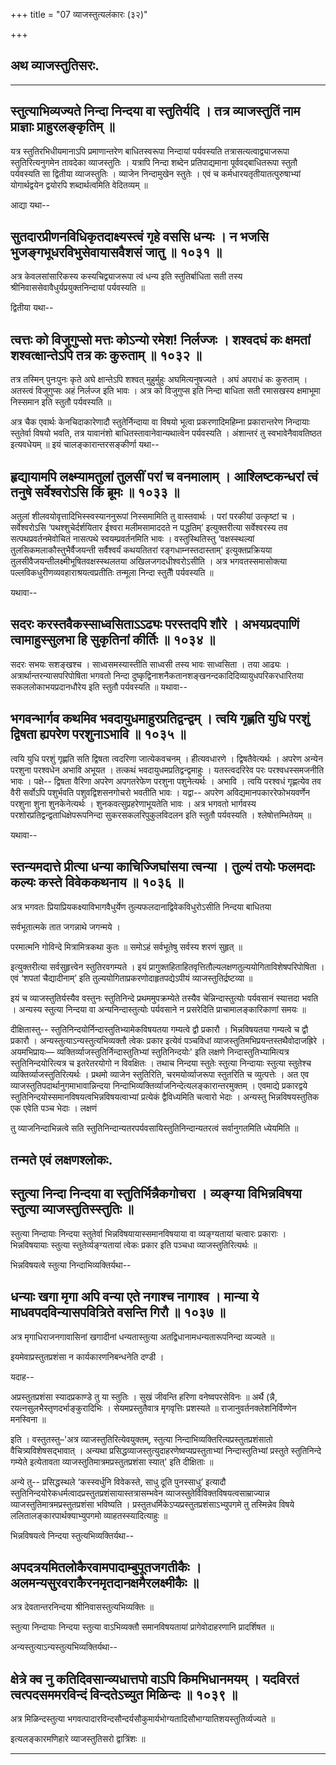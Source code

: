 +++
title = "07 व्याजस्तुत्यलंकारः (३२)"

+++




## अथ व्याजस्तुतिसरः.

------------------------------------------------------------------------





## स्तुत्याभिव्यज्यते निन्दा निन्दया वा स्तुतिर्यदि । तत्र व्याजस्तुतिं नाम प्राज्ञाः प्राहुरलङ्कृतिम् ॥

यत्र स्तुतिरभिधीयमानाऽपि प्रमाणान्तरेण बाधितस्वरूपा निन्दायां
पर्यवस्यति तत्रासत्यत्वाद्व्याजरूपा स्तुतिरित्यनुगमेन तावदेका
व्याजस्तुतिः । यत्रापि निन्दा शब्देन प्रतिपाद्यमाना पूर्ववद्बाधितरूपा
स्तुतौ पर्यवस्यति सा द्वितीया व्याजस्तुतिः । व्याजेन निन्दामुखेन स्तुतेः
। एवं च कर्मधारयतृतीयातत्पुरुषाभ्यां योगार्थद्वयेन द्वयोरपि
शब्दार्थत्वमिति वेदितव्यम् ॥

आद्या यथा--



## सुतदारप्रीणनविधिकृतदाक्ष्यस्त्वं गृहे वससि धन्यः । न भजसि भुजङ्गभूधरविभुसेवायासवैशसं जातु ॥ १०३१ ॥

अत्र केवलसांसारिकस्य कस्यचिद्व्याजरूपा त्वं धन्य इति स्तुतिर्बाधिता सती
तस्य श्रीनिवाससेवावैधुर्यप्रयुक्तनिन्दायां पर्यवस्यति ॥

द्वितीया यथा--



## त्वत्तः को विजुगुप्सो मत्तः कोऽन्यो रमेश! निर्लज्जः । शश्वदघं कः क्षमतां शश्वत्क्षान्तेऽपि तत्र कः कुरुताम् ॥ १०३२ ॥

तत्र तस्मिन् पुनःपुनः कृते अघे क्षान्तेऽपि शश्वत् मुहुर्मुहुः
अघमित्यनुषज्यते । अघं अपराधं कः कुरुताम् । अतस्त्वं विजुगुप्सः अहं
निर्लज्ज इति भावः । अत्र को विजुगुप्स इति निन्दा बाधिता सती रमासखस्य
क्षमाभूमा निस्समान इति स्तुतौ पर्यवस्यति ॥

अत्र चैक एवार्थः केनचिदाकारेणादौ स्तुतेर्निन्दाया वा विषयो भूत्वा
प्रकरणादिमहिम्ना प्रकारान्तरेण निन्दायाः स्तुतेर्वा विषयो भवति, तत्र
यावानंशो बाधितस्तावानेवान्यथात्वेन पर्यवस्यति । अंशान्तरं तु
स्वभावेनैवावतिष्ठत इत्यवधेयम् ॥ इयं चालङ्कारान्तरसङ्कीर्णा यथा--



## हृद्यायामपि लक्ष्म्यामतुलां तुलसीं परां च वनमालाम् । आश्लिष्टकन्धरां त्वं तनुषे सर्वेश्वरोऽसि किं ब्रूमः ॥ १०३३ ॥

अतुलां शीलवयोवृत्तादिभिस्स्वस्याननुरूपां निस्समामिति तु वास्तवार्थः ।
परां परकीयां उत्कृष्टां च । सर्वेश्वरोऽसि ‘पथश्शुचेर्दर्शयितार ईश्वरा
मलीमसामाददते न पद्धतिम्’ इत्युक्तरीत्या सर्वेश्वरस्य तव
सत्पथप्रवर्तनमेवोचितं नासत्पथे स्वयम्प्रवर्तनमिति भावः । वस्तुस्थितिस्तु
‘वक्षस्स्थल्यां तुलसिकमलाकौस्तुभैर्वैजयन्ती सर्वैश्वर्यं कथयतितरां
रङ्गधाम्नस्तदास्ताम्' इत्युक्तप्रक्रियया
तुलसीवैजयन्तीलक्ष्मीभूषितवक्षस्स्थलतया अखिलजगदधीश्वरोऽसीति । अत्र
भगवतस्समासोक्त्या पल्लविकधुरीणव्यवहाराश्रयत्वप्रतीतिः तन्मूला निन्दा
स्तुतैौ पर्यवस्यति ॥

यथावा--



## सदरः करस्तवैकस्साध्वसिताऽऽढ्यः परस्तदपि शौरे । अभयप्रदपाणिं त्वामाहुस्सुलभा हि सुकृतिनां कीर्तिः ॥ १०३४ ॥

सदरः सभयः सशङ्खश्च । साध्वसमस्यास्तीति साध्वसी तस्य भावः साध्वसिता ।
तया आढ्यः । अत्रार्थान्तरन्यासपरिपोषिता भगवतो निन्दा
दुष्कृद्विनाशनैकतानशङ्खनन्दकादिदिव्यायुधपरिकरधारितया
सकललोकाभयप्रदानधौरेय इति स्तुतौ पर्यवस्यति ॥ यथावा--



## भगवन्भार्गव कथमिव भवदायुधमाहुरप्रतिद्वन्द्वम् । त्वयि गृह्णति युधि परशुं द्विषता ह्यपरेण परशुनाऽभावि ॥ १०३५ ॥

त्वयि युधि परशुं गृह्णति सति द्विषता त्वदरिणा जात्येकवचनम् ।
हीत्यवधारणे । द्विषतैवेत्यर्थः । अपरेण अन्येन परशुना परश्वधेन अभावि
अभूयत । तत्कथं भवदायुधमप्रतिद्वन्द्वमाहुः । यतस्त्वदरिरेव परः
परश्वधस्समजनीति भावः । पक्षे-- द्विषता वैरिणा अपरेण अपगतरेफेण परशुना
पशुनेत्यर्थः । अभावि । त्वयि परश्वधं गृह्णत्येव तव वैरी सर्वोऽपि
पशुर्भवति पशुवद्विशसनगोचरो भवतीति भावः । यद्वा-- अपरेण
अविद्यमानपकाररेफोभयवर्णेन परशुना शुना शुनकेनेत्यर्थः ।
शुनकवत्सुप्रहरेणाभूयतेति भावः । अत्र भगवतो भार्गवस्य
परशोरप्रतिद्वन्द्वताधिक्षेपरूपनिन्दा सुकरसकलरिपुकुलविदलन इति स्तुतौ
पर्यवस्यति । श्लेषोत्तम्भितेयम् ॥

यथावा--



## स्तन्यमदात्ते प्रीत्या धन्या काचिज्जिघांसया त्वन्या । तुल्यं तयोः फलमदाः कल्यः कस्ते विवेककथनाय ॥ १०३६ ॥

अत्र भगवतः प्रियाप्रियकक्ष्याविभागवैधुर्येण
तुल्यफलदानाद्विवेकविधुरोऽसीति निन्दया बाधितया

सर्वभूतात्मके तात जगन्नाथे जगन्मये ।

परमात्मनि गोविन्दे मित्रामित्रकथा कुतः ॥
समोऽहं सर्वभूतेषु सर्वस्य शरणं सुहृत् ॥

इत्युक्तरीत्या सर्वसुहृत्त्वेन स्तुतिरवगम्यते । इयं
प्रागुक्तहिताहितवृत्तितौल्यलक्षणतुल्ययोगिताविशेषपरिपोषिता । एवं ‘शपतां
चैद्यादीनाम्’ इति तुल्ययोगिताप्रकरणोदाहृतपद्येऽपीयं
व्याजस्तुतिर्द्रष्टव्या ॥

इयं च व्याजस्तुतिर्यस्यैव वस्तुनः स्तुतिनिन्दे प्रथममुपक्रम्येते तस्यैव
चेन्निन्दास्तुत्योः पर्यवसानं स्यात्तदा भवति । अन्यस्य स्तुत्या निन्दया
वा अन्यनिन्दास्तुत्योः पर्यवसाने न प्रसरेदिति प्राचामालङ्कारिकाणां समयः ॥

दीक्षितास्तु-- स्तुतिनिन्दयोर्निन्दास्तुतिभ्यामेकविषयतया गम्यत्वे द्वौ
प्रकारौ । भिन्नविषयतया गम्यत्वे च द्वौ प्रकारौ ।
अन्यस्तुत्याऽन्यस्तुत्यभिव्यक्तौ त्वेकः प्रकार इत्येवं पञ्चविधां
व्याजस्तुतिमभिप्रयन्तस्तथैवोदाजह्रिरे । अयमभिप्रायः—
व्यक्तिर्व्याजस्तुतिर्निन्दास्तुतिभ्यां स्तुतिनिन्दयोः' इति लक्षणे
निन्दास्तुतिभ्यामित्यत्र स्तुतिनिन्दयोरित्यत्र च इतरेतरयोगो न विवक्षितः
। तथाच निन्दया स्तुतेः स्तुत्या निन्दायाः स्तुत्या स्तुतेश्च
व्यक्तिर्व्याजस्तुतिरित्यर्थः । प्रथमो व्याजेन स्तुतिरिति,
चरमयोर्व्याजरूपा स्तुतरिति च व्युत्पत्तेः । अत एव
व्याजस्तुतिपदार्थानुगमाभावान्निन्दया
निन्दाभिव्यक्तिर्व्याजनिन्देत्यलङ्कारान्तरमुक्तम् । एवमाद्ये प्रकारद्वये
स्तुतिनिन्दयोस्समानविषयत्वभिन्नविषयत्वाभ्यां प्रत्येकं द्वैविध्यमिति
चत्वारो भेदाः । अन्यस्तु भिन्नविषयस्तुतिक एक एवेति पञ्च भेदाः । लक्षणं

तु व्याजनिन्दाभिन्नत्वे सति
स्तुतिनिन्दान्यतरपर्यवसायिस्तुतिनिन्दान्यतरत्वं सर्वानुगतमिति ध्येयमिति
॥

## तन्मते एवं लक्षणश्लोकः.





## स्तुत्या निन्दा निन्दया वा स्तुतिर्भिन्नैकगोचरा । व्यङ्ग्या विभिन्नविषया स्तुत्या व्याजस्तुतिस्स्तुतिः ॥

स्तुत्या निन्दायाः निन्दया स्तुतेर्वा भिन्नविषयायास्समानविषयाया वा
व्यङ्ग्यतायां चत्वारः प्रकाराः । भिन्नविषयायाः स्तुत्या
स्तुतेर्व्यङ्ग्यतायां त्वेकः प्रकार इति पञ्चधा व्याजस्तुतिरित्यर्थः ॥

भिन्नविषयत्वे स्तुत्या निन्दाभिव्यक्तिर्यथा--



## धन्याः खगा मृगा अपि वन्या एते नगाश्च नागाश्व । मान्या ये माधवपदविन्यासपवित्रिते वसन्ति गिरौ ॥ १०३७ ॥

अत्र मृगाधिराजनगावासिनां खगादीनां धन्यतास्तुत्या
अतद्विधानामधन्यतारूपनिन्दा व्यज्यते ॥

इयमेवाप्रस्तुतप्रशंसा न कार्यकारणनिबन्धनेति दण्डी ।

यदाह--

अप्रस्तुतप्रशंसा स्यादप्रकाण्डे तु या स्तुतिः ।
सुखं जीवन्ति हरिणा वनेष्वपरसेविनः ॥
अर्थै (न्नै, रयत्नसुलभैस्तृणदर्भाङ्कुरादिभिः ।
सेयमप्रस्तुतैवात्र मृगवृत्तिः प्रशस्यते ॥
राजानुवर्तनक्लेशनिर्विण्णेन मनस्विना ॥

इति । वस्तुतस्तु–'अत्र व्याजस्तुतिरित्येवयुक्तम्, स्तुत्या
निन्दाभिव्यक्तिरित्यप्रस्तुतप्रशंसातो वैचित्र्यविशेषसद्भावात् । अन्यथा
प्रसिद्धव्याजस्तुत्युदाहरणेष्वप्यप्रस्तुताभ्यां निन्दास्तुतिभ्यां
प्रस्तुते स्तुतिनिन्दे गम्येते इत्येतावता
व्याजस्तुतिमात्रमप्रस्तुतप्रशंसा स्यात्' इति दीक्षिताः ॥

अन्ये तु-- प्रसिद्धस्थले ‘कस्स्वर्धुनि विवेकस्ते, साधु दूति पुनस्साधु’
इत्यादौ स्तुतिनिन्दयोरेकधर्मत्वादप्रस्तुतप्रशंसायास्तत्रासम्भवेन
व्याजस्तुतेर्विविक्तविषयत्वसाम्राज्यान्न
व्याजस्तुतिमात्रमप्रस्तुतप्रशंसा भविष्यति ।
प्रस्तुतधर्मिकेऽप्यप्रस्तुतप्रशंसाऽभ्युपगमे तु तस्मिन्नेव विषये
ललितालङ्कारपार्थक्याभ्युपगमो व्याहतस्स्यादित्याहुः ॥

भिन्नविषयत्वे निन्दया स्तुत्यभिव्यक्तिर्यथा--



## अपदत्रयमितलोकैरवामपादाम्बुपूतजगतीकैः । अलमन्यसुरवराकैरनमृतदानक्षमैरलक्ष्मीकैः ॥

अत्र देवतान्तरनिन्दया श्रीनिवासस्तुत्यभिव्यक्तिः ॥

स्तुत्या निन्दायाः निन्दया स्तुत्या वाऽभिव्यक्तौ समानविषयतायां
प्रागेवोदाहरणानि प्रादर्शिषत ॥

अन्यस्तुत्याऽन्यस्तुत्यभिव्यक्तिर्यथा--



## क्षेत्रे क्व नु कतिदिवसान्व्यधात्तपो वाऽपि किमभिधानमयम् । यदविरतं त्वत्पदसममरविन्दं विन्दतेऽच्युत मिळिन्दः ॥ १०३९ ॥

अत्र मिळिन्दस्तुत्या
भगवत्पादारविन्दसौन्दर्यसौकुमार्यभोग्यतादिसौभाग्यातिशयस्तुतिर्व्यज्यते ॥

इत्यलङ्कारमणिहारे व्याजस्तुतिसरो द्वात्रिंशः ॥

------------------------------------------------------------------------
